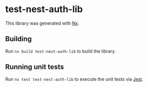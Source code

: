 # test-nest-auth-lib

This library was generated with [Nx](https://nx.dev).

## Building

Run `nx build test-nest-auth-lib` to build the library.

## Running unit tests

Run `nx test test-nest-auth-lib` to execute the unit tests via
[Jest](https://jestjs.io).
